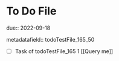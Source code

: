# To Do File

due:: 2022-09-18

metadatafield:: todoTestFile_165_50

- [ ] Task of todoTestFile_165 1 [[Query me]]
